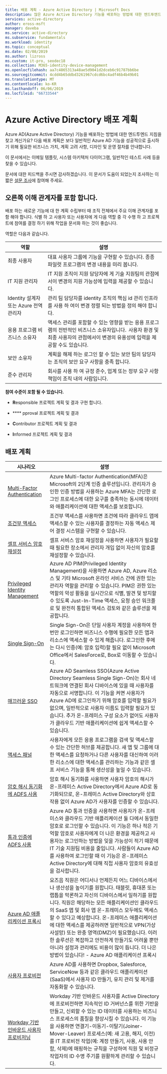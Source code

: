 ```yaml
---
title: 배포 계획 - Azure Active Directory | Microsoft Docs
description: 많은 Azure Active Directory 기능을 배포하는 방법에 대한 엔드투엔드 지침입니다.
services: active-directory
author: eross-msft
manager: daveba
ms.service: active-directory
ms.subservice: fundamentals
ms.workload: identity
ms.topic: conceptual
ms.date: 02/08/2019
ms.author: lizross
ms.custom: it-pro, seodec18
ms.collection: M365-identity-device-management
ms.openlocfilehash: aa7c4865313a48ae5d9041d2dceb6c91787bb6be
ms.sourcegitcommit: 4cdd4b65ddbd3261967cdcd6bc4adf46b4b49b01
ms.translationtype: MT
ms.contentlocale: ko-KR
ms.lasthandoff: 06/06/2019
ms.locfileid: "66733544"
---
```

# <a name="azure-active-directory-deployment-plans"></a>Azure Active Directory 배포 계획
Azure AD(Azure Active Directory) 기능을 배포하는 방법에 대한 엔드투엔드 지침을 찾고 계신가요? 다음 배포 계획은 보다 일반적인 Azure AD 기능을 성공적으로 출시하기 위해 필요한 비즈니스 가치, 계획 고려 사항, 디자인 및 운영 절차를 안내합니다. 

이 문서에서는 이메일 템플릿, 시스템 아키텍처 다이어그램, 일반적인 테스트 사례 등을 찾을 수 있습니다. 

문서에 대한 피드백을 주시면 감사하겠습니다. 이 문서가 도움이 되었는지 조사하는 이 짧은 [설문 조사](https://aka.ms/deploymentplanfeedback)에 참여해 주세요. 

## <a name="include-the-right-stakeholders"></a>오른쪽 이해 관계자를 포함 합니다.

배포 하는 새로운 기능에 대 한 계획 수립부터 때 조직 전체에서 주요 이해 관계자를 포함 해야 합니다. 식별 하 고 사용자 또는 사용자에 게 다음 역할 중 각 수행 하 고 프로젝트에 참여를 결정 하기 위해 작업을 문서화 하는 것이 좋습니다.  

역할은 다음과 같습니다. 

|역할 |설명 |
|-|-|
|최종 사용자|대표 사용자 그룹에 기능을 구현할 수 있습니다. 종종 파일럿 프로그램의 변경 내용을 미리 봅니다.
|IT 지원 관리자|IT 지원 조직이 지원 담당자에 게 기술 지원팀의 관점에서이 변경의 지원 가능성에 입력을 제공할 수 있습니다.  
|Identity 설계자 또는 Azure 전역 관리자|관리 팀 담당자를 identity 조직의 핵심 id 관리 인프라를 사용 하 여이 변경 정렬 되는 방법을 정의 해야 합니다.|
|응용 프로그램 비즈니스 소유자 |액세스 관리를 포함할 수 있는 영향을 받는 응용 프로그램의 전반적인 비즈니스 소유자입니다.  사용자 환경 및 최종 사용자의 관점에서이 변경의 유용성에 입력을 제공할 수도 있습니다.
|보안 소유자|계획을 해제 하는 로그인 할 수 있는 보안 팀의 담당자는 조직의 보안 요구 사항을 충족 합니다.|
|준수 관리자|회사를 사용 하 여 규정 준수, 업계 또는 정부 요구 사항 책임이 조직 내의 사람입니다.|

**참여 수준이 포함 될 수 있습니다.**

- **R**esponsible 프로젝트 계획 및 결과 구현 합니다. 

- **** pproval 프로젝트 계획 및 결과 

- **C**ontributor 프로젝트 계획 및 결과 

- **I**nformed 프로젝트 계획 및 결과
 
## <a name="deployment-plans"></a>배포 계획



|시나리오 |설명 |
|-|-|
|[Multi-Factor Authentication](../authentication/howto-mfa-getstarted.md)|Azure Multi-factor Authentication(MFA)은 Microsoft의 2단계 인증 솔루션입니다. 관리자가 승인한 인증 방법을 사용하는 Azure MFA는 간단한 로그인 프로세스에 대한 요구를 충족하는 동시에 데이터와 애플리케이션에 대한 액세스를 보호합니다.|
|[조건부 액세스](https://aka.ms/deploymentplans/ca)|조건부 액세스를 사용하면 조건에 따라 클라우드 앱에 액세스할 수 있는 사용자를 결정하는 자동 액세스 제어 결정 시스템을 구현할 수 있습니다.|
|[셀프 서비스 암호 재설정](https://aka.ms/SSPRDPDownload)|셀프 서비스 암호 재설정을 사용하면 사용자가 필요할 때 필요한 장소에서 관리자 개입 없이 자신의 암호를 재설정할 수 있습니다.|
|[Privileged Identity Management](../privileged-identity-management/pim-deployment-plan.md)|Azure AD PIM(Privileged Identity Management)을 사용하면 Azure AD, Azure 리소스 및 기타 Microsoft 온라인 서비스 간에 권한 있는 관리자 역할을 관리할 수 있습니다. PIM은 권한 있는 역할의 악성 활동을 실시간으로 식별, 발견 및 방지할 수 있도록 Just-In-Time 액세스, 요청 승인 워크플로 및 완전히 통합된 액세스 검토와 같은 솔루션을 제공합니다.|
|[Single Sign-On](https://aka.ms/SSODPDownload)|Single Sign-On은 단일 사용자 계정을 사용하여 한 번만 로그인하면 비즈니스 수행에 필요한 모든 앱과 리소스에 액세스할 수 있게 해줍니다. 로그인한 후에는 다시 인증(예: 암호 입력)할 필요 없이 Microsoft Office에서 SalesForce로, Box로 이동할 수 있습니다.|
|[매끄러운 SSO](https://aka.ms/SeamlessSSODPDownload)|Azure AD Seamless SSO(Azure Active Directory Seamless Single Sign-On)는 회사 네트워크에 연결된 회사 디바이스에 있을 때 사용자를 자동으로 서명합니다. 이 기능을 켜면 사용자가 Azure AD에 로그인하기 위해 암호를 입력할 필요가 없으며, 일반적으로 사용자 이름도 입력할 필요가 있습니다. 추가 온-프레미스 구성 요소가 없어도 사용자가 클라우드 기반 애플리케이션에 쉽게 액세스할 수 있습니다.|
|[액세스 패널](https://aka.ms/AccessPanelDPDownload)|사용자에게 모든 응용 프로그램을 검색 및 액세스할 수 있는 간단한 허브를 제공합니다. 새 앱 및 그룹에 대한 액세스를 요청하거나 다른 사용자를 대신하여 이러한 리소스에 대한 액세스를 관리하는 기능과 같은 셀프 서비스 기능을 통해 생산성을 높일 수 있습니다.|
|[암호 해시 동기화에 ADFS 사용](https://aka.ms/deploymentplans/adfs2phs)|암호 해시 동기화를 사용하면 사용자 암호의 해시가 온-프레미스 Active Directory에서 Azure AD로 동기화되므로, 온-프레미스 Active Directory와 상호 작용 없이 Azure AD가 사용자를 인증할 수 있습니다.|
|[통과 인증에 ADFS 사용](https://aka.ms/deploymentplans/adfs2pta)|Azure AD 통과 인증을 사용하면 사용자가 온-프레미스와 클라우드 기반 애플리케이션 둘 다에서 동일한 암호로 로그인할 수 있습니다. 이 기능은 하나 적은 기억할 암호로 사용자에게 더 나은 환경을 제공하고 사용자는 로그인하는 방법을 잊을 가능성이 적기 때문에 IT 기술 지원팀 비용을 줄입니다. 사람들이 Azure AD를 사용하여 로그인할 때 이 기능은 온-프레미스 Active Directory에 대해 직접 사용자 암호의 유효성을 검사합니다.|
|[Azure AD 애플리케이션 프록시](https://aka.ms/deploymentplans/appproxy)|요즈음 직원은 어디서나 언제든지 어느 디바이스에서나 생산성을 높이기를 원합니다. 태블릿, 휴대폰 또는 랩톱을 막론하고 자신의 디바이스에서 일하기를 원합니다. 직원은 해당하는 모든 애플리케이션인 클라우드의 SaaS 앱 및 회사 앱 온-프레미스 모두에도 액세스할 수 있다고 예상합니다. 온-프레미스 애플리케이션에 대한 액세스를 제공하려면 일반적으로 VPN(가상 사설망) 또는 완충 영역(DMZ)이 필요했습니다. 이러한 솔루션은 복잡하고 안전하게 만들기도 어려울 뿐만 아니라 설정과 관리에도 비용이 많이 듭니다. 더 나은 방법이 있습니다! - Azure AD 애플리케이션 프록시|
|[사용자 프로비전](https://aka.ms/UserProvisioningDPDownload)|Azure AD를 사용하면 Dropbox, Salesforce, ServiceNow 등과 같은 클라우드 애플리케이션(SaaS)에서 사용자 ID 만들기, 유지 관리 및 제거를 자동화할 수 있습니다.|
|[Workday 기반 인바운드 사용자 프로비저닝](https://aka.ms/WorkdayDeploymentPlan)|Workday 기반 인바운드 사용자를 Active Directory에 프로비전하면 지속적인 ID 거버넌스를 위한 기반을 만들고, 신뢰할 수 있는 ID 데이터를 사용하는 비즈니스 프로세스의 품질을 향상시킬 수 있습니다. 이 기능을 사용하면 연결기-이동기-이탈기(Joiner-Mover-Leaver) 프로세스(예: 새 고용, 해지, 이전)를 IT 프로비전 작업(예: 계정 만들기, 사용, 사용 안 함, 삭제)에 매핑하는 규칙을 구성하여 직원 및 비정규 작업자의 ID 수명 주기를 원활하게 관리할 수 있습니다.|
